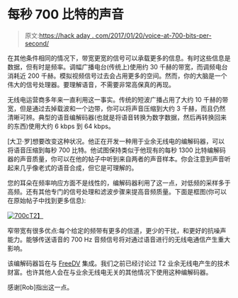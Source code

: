 # 每秒 700 比特的声音

> 原文:[https://hack aday . com/2017/01/20/voice-at-700-bits-per-second/](https://hackaday.com/2017/01/20/voice-at-700-bits-per-second/)

在其他条件相同的情况下，带宽更宽的信号可以承载更多的信息。有时这些信息是数据，但有时是频率。调幅广播电台(传统上)使用约 30 千赫的带宽，而调频电台消耗近 200 千赫。模拟视频信号过去会占用更多的空间。然而，你的大脑是一个伟大的信号处理器。要理解语音，不需要非常高保真的再现。

无线电运营商多年来一直利用这一事实。传统的短波广播占用了大约 10 千赫的带宽，但是通过去掉载波和一个边带，你可以将声音压缩到大约 3 千赫，而且仍然清晰可辨。典型的语音编解码器(也就是将语音转换为数字数据，然后再转换回来的东西)使用大约 6 kbps 到 64 kbps。

[大卫·罗]想要改变这种状况。他正在开发一种用于业余无线电的编解码器，可以将语音压缩到每秒 700 比特。他试图保持类似于他现有的每秒 1300 比特编解码器的声音质量，你可以在他的帖子中听到来自两者的声音样本。你会注意到声音听起来几乎像老式的语音合成，但它是可理解的。

您的耳朵在频率响应方面不是线性的，编解码器利用了这一点，对低频的采样多于高频。还有其他专门的信号处理和滤波步骤来提高音频质量。下面是框图(你可以在原始帖子中找到更多信息):

[![700c](../Images/9cb4dcf7583316e7c4b60b28ecae811f.png)T2】](https://hackaday.com/wp-content/uploads/2017/01/700c.png)

窄带宽有很多优点:每个给定的频带有更多的信道，更少的干扰，和更好的抗噪声能力。能够传送语音的 700 Hz 音频信号将对通过语音进行的无线电通信产生重大影响。

该编解码器旨在与 [FreeDV](https://hackaday.com/2015/09/06/hams-talk-digital/) 集成。我们之前已经讨论过 T2 业余无线电产生的技术财富。也许其他人会在与业余无线电无关的其他情况下使用这种编解码器。

感谢[Rob]指出这一点。